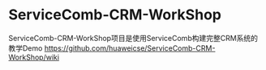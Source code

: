 # ServiceComb-CRM-WorkShop
ServiceComb-CRM-WorkShop项目是使用ServiceComb构建完整CRM系统的教学Demo
https://github.com/huaweicse/ServiceComb-CRM-WorkShop/wiki
